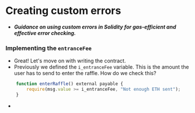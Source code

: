 # Creating custom errors
- ***Guidance on using custom errors in Solidity for gas-efficient and effective error checking.***

### Implementing the `entranceFee`
- Great! Let's move on with writing the contract.
- Previously we defined the `i_entranceFee` variable. This is the amount the user has to send to enter the raffle. How do we check this?

```javascript
    function enterRaffle() external payable {
        require(msg.value >= i_entranceFee, "Not enough ETH sent");
    }
```

- 